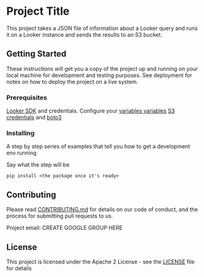 # Project Title

This project takes a JSON file of information about a Looker query and runs it on a Looker instance and sends the results to an S3 bucket.

## Getting Started

These instructions will get you a copy of the project up and running on your local machine for development and testing purposes. See deployment for notes on how to deploy the project on a live system.

### Prerequisites

[Looker SDK](https://docs.looker.com/reference/api-and-integration/api-sdk) and credentials. Configure your [variables variables](https://github.com/looker-open-source/sdk-codegen#configuring-lookerini-or-env)
[S3 credentials](https://boto3.amazonaws.com/v1/documentation/api/latest/guide/credentials.html) and [boto3](https://pypi.org/project/boto3/)

### Installing

A step by step series of examples that tell you how to get a development env running

Say what the step will be

```
pip install <the package once it's ready>
```




## Contributing

Please read [CONTRIBUTING.md](CONTRIBUTING.md) for details on our code of conduct, and the process for submitting pull requests to us.

Project email: CREATE GOOGLE GROUP HERE

## License

This project is licensed under the Apache 2 License - see the [LICENSE](LICENSE) file for details
